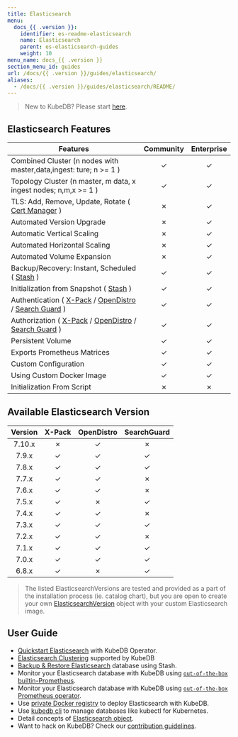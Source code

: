 ```yaml
---
title: Elasticsearch
menu:
  docs_{{ .version }}:
    identifier: es-readme-elasticsearch
    name: Elasticsearch
    parent: es-elasticsearch-guides
    weight: 10
menu_name: docs_{{ .version }}
section_menu_id: guides
url: /docs/{{ .version }}/guides/elasticsearch/
aliases:
  - /docs/{{ .version }}/guides/elasticsearch/README/
---
```


> New to KubeDB? Please start [here](/docs/README.md).

## Elasticsearch Features

| Features                                                                                                          | Community     | Enterprise    |
| -------------------------------------------------------------------------------------                             | :----------:  | :----------:  |
| Combined Cluster (n nodes with master,data,ingest: ture; n >= 1 )                                                 |   &#10003;    |   &#10003;    |
| Topology Cluster (n master, m data, x ingest nodes; n,m,x >= 1 )                                                  |   &#10003;    |   &#10003;    |
| TLS: Add, Remove, Update, Rotate ( [Cert Manager](https://cert-manager.io/docs/) )                                |   &#10007;    |   &#10003;    |
| Automated Version Upgrade                                                                                         |   &#10007;    |   &#10003;    |
| Automatic Vertical Scaling                                                                                        |   &#10007;    |   &#10003;    |
| Automated Horizontal Scaling                                                                                      |   &#10007;    |   &#10003;    |
| Automated Volume Expansion                                                                                        |   &#10007;    |   &#10003;    |
| Backup/Recovery: Instant, Scheduled ( [Stash](https://stash.run/) )                                               |   &#10003;    |   &#10003;    |
| Initialization from Snapshot ( [Stash](https://stash.run/) )                                                      |   &#10003;    |   &#10003;    |
| Authentication ( [X-Pack](https://www.elastic.co/guide/en/elasticsearch/reference/7.9/setup-xpack.html) / [OpenDistro](https://opendistro.github.io/for-elasticsearch-docs/) / [Search Guard](https://docs.search-guard.com/latest/) )                                  |   &#10003;    |   &#10003;    |
| Authorization ( [X-Pack](https://www.elastic.co/guide/en/elasticsearch/reference/7.9/setup-xpack.html) / [OpenDistro](https://opendistro.github.io/for-elasticsearch-docs/) / [Search Guard](https://docs.search-guard.com/latest/) )                                   |   &#10003;    |   &#10003;    |
| Persistent Volume                                                                                                 |   &#10003;    |   &#10003;    |
| Exports Prometheus Matrices                                                                                       |   &#10003;    |   &#10003;    |
| Custom Configuration                                                                                              |   &#10003;    |   &#10003;    |
| Using Custom Docker Image                                                                                         |   &#10003;    |   &#10003;    |
| Initialization From Script                                                                                        |   &#10007;    |   &#10007;    |

## Available Elasticsearch Version

|   Version   |   X-Pack      | OpenDistro  |   SearchGuard |
| :---------: |  :--------:   | :--------:  | :--------:    |
|   7.10.x    |   &#10007;    |   &#10003;  |   &#10007;    |
|   7.9.x     |   &#10003;    |   &#10003;  |   &#10003;    |
|   7.8.x     |   &#10003;    |   &#10003;  |   &#10003;    |
|   7.7.x     |   &#10003;    |   &#10003;  |   &#10007;    |
|   7.6.x     |   &#10003;    |   &#10003;  |   &#10007;    |
|   7.5.x     |   &#10003;    |   &#10007;  |   &#10003;    |
|   7.4.x     |   &#10003;    |   &#10003;  |   &#10007;    |
|   7.3.x     |   &#10003;    |   &#10003;  |   &#10003;    |
|   7.2.x     |   &#10003;    |   &#10003;  |   &#10007;    |
|   7.1.x     |   &#10003;    |   &#10003;  |   &#10003;    |
|   7.0.x     |   &#10003;    |   &#10003;  |   &#10003;    |
|   6.8.x     |   &#10003;    |   &#10007;  |   &#10003;    |

> The listed ElasticsearchVersions are tested and provided as a part of the installation process (ie. catalog chart), but you are open to create your own [ElasticsearchVersion](/docs/guides/elasticsearch/concepts/catalog/index.md) object with your custom Elasticsearch image.

## User Guide

- [Quickstart Elasticsearch](/docs/guides/elasticsearch/quickstart/overview/index.md) with KubeDB Operator.
- [Elasticsearch Clustering](/docs/guides/elasticsearch/clustering/combined-cluster/index.md) supported by KubeDB
- [Backup & Restore Elasticsearch](/docs/guides/elasticsearch/backup/overview/index.md) database using Stash.
- Monitor your Elasticsearch database with KubeDB using [`out-of-the-box` builtin-Prometheus](/docs/guides/elasticsearch/monitoring/using-builtin-prometheus.md).
- Monitor your Elasticsearch database with KubeDB using [`out-of-the-box` Prometheus operator](/docs/guides/elasticsearch/monitoring/using-prometheus-operator.md).
- Use [private Docker registry](/docs/guides/elasticsearch/private-registry/using-private-registry.md) to deploy Elasticsearch with KubeDB.
- Use [kubedb cli](/docs/guides/elasticsearch/cli/cli.md) to manage databases like kubectl for Kubernetes.
- Detail concepts of [Elasticsearch object](/docs/guides/elasticsearch/concepts/elasticsearch/index.md).
- Want to hack on KubeDB? Check our [contribution guidelines](/docs/CONTRIBUTING.md).
